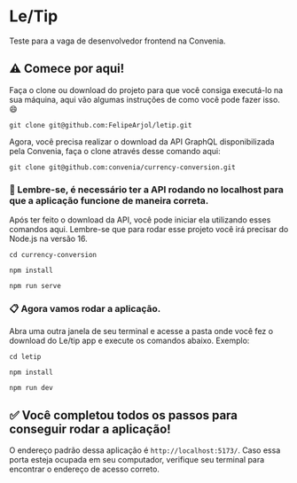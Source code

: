 # Le/Tip

Teste para a vaga de desenvolvedor frontend na Convenia.

## ⚠️ Comece por aqui!

Faça o clone ou download do projeto para que você consiga executá-lo na sua máquina, aqui vão algumas instruções de como você pode fazer isso. 😄

```
git clone git@github.com:FelipeArjol/letip.git
```

Agora, você precisa realizar o download da API GraphQL disponibilizada pela Convenia, faça o clone através desse comando aqui:

```
git clone git@github.com:convenia/currency-conversion.git
```

### 👀 Lembre-se, é necessário ter a API rodando no localhost para que a aplicação funcione de maneira correta.
Após ter feito o download da API, você pode iniciar ela utilizando esses comandos aqui. Lembre-se que para rodar esse projeto você irá precisar do Node.js na versão 16.
```
cd currency-conversion
```
```
npm install
```
```
npm run serve
```

### 📋 Agora vamos rodar a aplicação.
Abra uma outra janela de seu terminal e acesse a pasta onde você fez o download do Le/tip app e execute os comandos abaixo. Exemplo:
```
cd letip
```
```
npm install
```
```
npm run dev
```

## ✅ Você completou todos os passos para conseguir rodar a aplicação!


O endereço padrão dessa aplicação é `http://localhost:5173/`. Caso essa porta esteja ocupada em seu computador, verifique seu terminal para encontrar o endereço de acesso correto.
